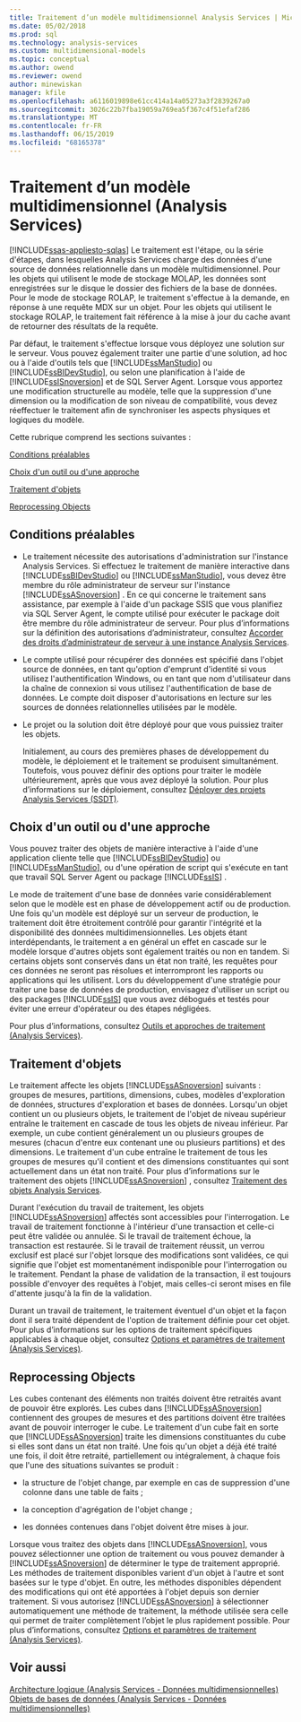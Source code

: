 ```yaml
---
title: Traitement d’un modèle multidimensionnel Analysis Services | Microsoft Docs
ms.date: 05/02/2018
ms.prod: sql
ms.technology: analysis-services
ms.custom: multidimensional-models
ms.topic: conceptual
ms.author: owend
ms.reviewer: owend
author: minewiskan
manager: kfile
ms.openlocfilehash: a6116019898e61cc414a14a05273a3f2839267a0
ms.sourcegitcommit: 3026c22b7fba19059a769ea5f367c4f51efaf286
ms.translationtype: MT
ms.contentlocale: fr-FR
ms.lasthandoff: 06/15/2019
ms.locfileid: "68165378"
---
```

# <a name="processing-a-multidimensional-model-analysis-services"></a>Traitement d’un modèle multidimensionnel (Analysis Services)
[!INCLUDE[ssas-appliesto-sqlas](../../includes/ssas-appliesto-sqlas.md)]
  Le traitement est l'étape, ou la série d'étapes, dans lesquelles Analysis Services charge des données d'une source de données relationnelle dans un modèle multidimensionnel. Pour les objets qui utilisent le mode de stockage MOLAP, les données sont enregistrées sur le disque le dossier des fichiers de la base de données. Pour le mode de stockage ROLAP, le traitement s'effectue à la demande, en réponse à une requête MDX sur un objet. Pour les objets qui utilisent le stockage ROLAP, le traitement fait référence à la mise à jour du cache avant de retourner des résultats de la requête.  
  
 Par défaut, le traitement s'effectue lorsque vous déployez une solution sur le serveur. Vous pouvez également traiter une partie d'une solution, ad hoc ou à l'aide d'outils tels que [!INCLUDE[ssManStudio](../../includes/ssmanstudio-md.md)] ou [!INCLUDE[ssBIDevStudio](../../includes/ssbidevstudio-md.md)], ou selon une planification à l'aide de [!INCLUDE[ssISnoversion](../../includes/ssisnoversion-md.md)] et de SQL Server Agent. Lorsque vous apportez une modification structurelle au modèle, telle que la suppression d'une dimension ou la modification de son niveau de compatibilité, vous devez réeffectuer le traitement afin de synchroniser les aspects physiques et logiques du modèle.  
  
 Cette rubrique comprend les sections suivantes :  
  
 [Conditions préalables](#bkmk_prereq)  
  
 [Choix d'un outil ou d'une approche](#bkmk_tool)  
  
 [Traitement d'objets](#bkmk_proc)  
  
 [Reprocessing Objects](#bkmk_reproc)  
  
##  <a name="bkmk_prereq"></a> Conditions préalables  
  
-   Le traitement nécessite des autorisations d'administration sur l'instance Analysis Services. Si effectuez le traitement de manière interactive dans [!INCLUDE[ssBIDevStudio](../../includes/ssbidevstudio-md.md)] ou [!INCLUDE[ssManStudio](../../includes/ssmanstudio-md.md)], vous devez être membre du rôle administrateur de serveur sur l'instance [!INCLUDE[ssASnoversion](../../includes/ssasnoversion-md.md)] . En ce qui concerne le traitement sans assistance, par exemple à l'aide d'un package SSIS que vous planifiez via SQL Server Agent, le compte utilisé pour exécuter le package doit être membre du rôle administrateur de serveur. Pour plus d’informations sur la définition des autorisations d’administrateur, consultez [Accorder des droits d’administrateur de serveur à une instance Analysis Services](../../analysis-services/instances/grant-server-admin-rights-to-an-analysis-services-instance.md).  
  
-   Le compte utilisé pour récupérer des données est spécifié dans l'objet source de données, en tant qu'option d'emprunt d'identité si vous utilisez l'authentification Windows, ou en tant que nom d'utilisateur dans la chaîne de connexion si vous utilisez l'authentification de base de données. Le compte doit disposer d'autorisations en lecture sur les sources de données relationnelles utilisées par le modèle.  
  
-   Le projet ou la solution doit être déployé pour que vous puissiez traiter les objets.  
  
     Initialement, au cours des premières phases de développement du modèle, le déploiement et le traitement se produisent simultanément. Toutefois, vous pouvez définir des options pour traiter le modèle ultérieurement, après que vous avez déployé la solution. Pour plus d’informations sur le déploiement, consultez [Déployer des projets Analysis Services &#40;SSDT&#41;](../../analysis-services/multidimensional-models/deploy-analysis-services-projects-ssdt.md).  
  
##  <a name="bkmk_tool"></a> Choix d'un outil ou d'une approche  
 Vous pouvez traiter des objets de manière interactive à l'aide d'une application cliente telle que [!INCLUDE[ssBIDevStudio](../../includes/ssbidevstudio-md.md)] ou [!INCLUDE[ssManStudio](../../includes/ssmanstudio-md.md)], ou d'une opération de script qui s'exécute en tant que travail SQL Server Agent ou package [!INCLUDE[ssIS](../../includes/ssis-md.md)] .  
  
 Le mode de traitement d'une base de données varie considérablement selon que le modèle est en phase de développement actif ou de production. Une fois qu'un modèle est déployé sur un serveur de production, le traitement doit être étroitement contrôlé pour garantir l'intégrité et la disponibilité des données multidimensionnelles. Les objets étant interdépendants, le traitement a en général un effet en cascade sur le modèle lorsque d'autres objets sont également traités ou non en tandem. Si certains objets sont conservés dans un état non traité, les requêtes pour ces données ne seront pas résolues et interrompront les rapports ou applications qui les utilisent. Lors du développement d'une stratégie pour traiter une base de données de production, envisagez d'utiliser un script ou des packages [!INCLUDE[ssIS](../../includes/ssis-md.md)] que vous avez débogués et testés pour éviter une erreur d'opérateur ou des étapes négligées.  
  
 Pour plus d’informations, consultez [Outils et approches de traitement &#40;Analysis Services&#41;](../../analysis-services/multidimensional-models/tools-and-approaches-for-processing-analysis-services.md).  
  
##  <a name="bkmk_proc"></a> Traitement d'objets  
 Le traitement affecte les objets [!INCLUDE[ssASnoversion](../../includes/ssasnoversion-md.md)] suivants : groupes de mesures, partitions, dimensions, cubes, modèles d'exploration de données, structures d'exploration et bases de données. Lorsqu'un objet contient un ou plusieurs objets, le traitement de l'objet de niveau supérieur entraîne le traitement en cascade de tous les objets de niveau inférieur. Par exemple, un cube contient généralement un ou plusieurs groupes de mesures (chacun d'entre eux contenant une ou plusieurs partitions) et des dimensions. Le traitement d'un cube entraîne le traitement de tous les groupes de mesures qu'il contient et des dimensions constituantes qui sont actuellement dans un état non traité. Pour plus d’informations sur le traitement des objets [!INCLUDE[ssASnoversion](../../includes/ssasnoversion-md.md)] , consultez [Traitement des objets Analysis Services](../../analysis-services/multidimensional-models/processing-analysis-services-objects.md).  
  
 Durant l'exécution du travail de traitement, les objets [!INCLUDE[ssASnoversion](../../includes/ssasnoversion-md.md)] affectés sont accessibles pour l'interrogation. Le travail de traitement fonctionne à l'intérieur d'une transaction et celle-ci peut être validée ou annulée. Si le travail de traitement échoue, la transaction est restaurée. Si le travail de traitement réussit, un verrou exclusif est placé sur l'objet lorsque des modifications sont validées, ce qui signifie que l'objet est momentanément indisponible pour l'interrogation ou le traitement. Pendant la phase de validation de la transaction, il est toujours possible d'envoyer des requêtes à l'objet, mais celles-ci seront mises en file d'attente jusqu'à la fin de la validation.  
  
 Durant un travail de traitement, le traitement éventuel d'un objet et la façon dont il sera traité dépendent de l'option de traitement définie pour cet objet. Pour plus d’informations sur les options de traitement spécifiques applicables à chaque objet, consultez [Options et paramètres de traitement &#40;Analysis Services&#41;](../../analysis-services/multidimensional-models/processing-options-and-settings-analysis-services.md).  
  
##  <a name="bkmk_reproc"></a> Reprocessing Objects  
 Les cubes contenant des éléments non traités doivent être retraités avant de pouvoir être explorés. Les cubes dans [!INCLUDE[ssASnoversion](../../includes/ssasnoversion-md.md)] contiennent des groupes de mesures et des partitions doivent être traitées avant de pouvoir interroger le cube. Le traitement d'un cube fait en sorte que [!INCLUDE[ssASnoversion](../../includes/ssasnoversion-md.md)] traite les dimensions constituantes du cube si elles sont dans un état non traité. Une fois qu'un objet a déjà été traité une fois, il doit être retraité, partiellement ou intégralement, à chaque fois que l'une des situations suivantes se produit :  
  
-   la structure de l'objet change, par exemple en cas de suppression d'une colonne dans une table de faits ;  
  
-   la conception d'agrégation de l'objet change ;  
  
-   les données contenues dans l'objet doivent être mises à jour.  
  
 Lorsque vous traitez des objets dans [!INCLUDE[ssASnoversion](../../includes/ssasnoversion-md.md)], vous pouvez sélectionner une option de traitement ou vous pouvez demander à [!INCLUDE[ssASnoversion](../../includes/ssasnoversion-md.md)] de déterminer le type de traitement approprié. Les méthodes de traitement disponibles varient d'un objet à l'autre et sont basées sur le type d'objet. En outre, les méthodes disponibles dépendent des modifications qui ont été apportées à l'objet depuis son dernier traitement. Si vous autorisez [!INCLUDE[ssASnoversion](../../includes/ssasnoversion-md.md)] à sélectionner automatiquement une méthode de traitement, la méthode utilisée sera celle qui permet de traiter complètement l’objet le plus rapidement possible. Pour plus d’informations, consultez [Options et paramètres de traitement &#40;Analysis Services&#41;](../../analysis-services/multidimensional-models/processing-options-and-settings-analysis-services.md).  
  
## <a name="see-also"></a>Voir aussi  
 [Architecture logique &#40;Analysis Services - Données multidimensionnelles&#41;](../../analysis-services/multidimensional-models/olap-logical/understanding-microsoft-olap-logical-architecture.md)   
 [Objets de bases de données &#40;Analysis Services - Données multidimensionnelles&#41;](../../analysis-services/multidimensional-models/olap-logical/database-objects-analysis-services-multidimensional-data.md)  
  
  
